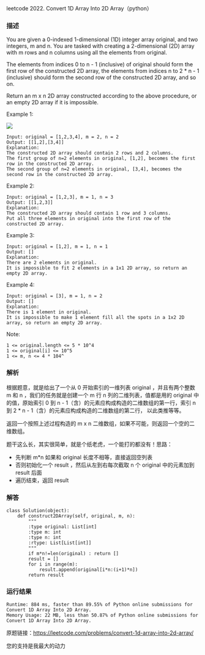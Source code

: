 leetcode  2022. Convert 1D Array Into 2D Array（python）

### 描述


You are given a 0-indexed 1-dimensional (1D) integer array original, and two integers, m and n. You are tasked with creating a 2-dimensional (2D) array with m rows and n columns using all the elements from original.

The elements from indices 0 to n - 1 (inclusive) of original should form the first row of the constructed 2D array, the elements from indices n to 2 * n - 1 (inclusive) should form the second row of the constructed 2D array, and so on.

Return an m x n 2D array constructed according to the above procedure, or an empty 2D array if it is impossible.


Example 1:

![](https://assets.leetcode.com/uploads/2021/08/26/image-20210826114243-1.png)

	Input: original = [1,2,3,4], m = 2, n = 2
	Output: [[1,2],[3,4]]
	Explanation:
	The constructed 2D array should contain 2 rows and 2 columns.
	The first group of n=2 elements in original, [1,2], becomes the first row in the constructed 2D array.
	The second group of n=2 elements in original, [3,4], becomes the second row in the constructed 2D array.

	
Example 2:


	Input: original = [1,2,3], m = 1, n = 3
	Output: [[1,2,3]]
	Explanation:
	The constructed 2D array should contain 1 row and 3 columns.
	Put all three elements in original into the first row of the constructed 2D array.

Example 3:

	Input: original = [1,2], m = 1, n = 1
	Output: []
	Explanation:
	There are 2 elements in original.
	It is impossible to fit 2 elements in a 1x1 2D array, so return an empty 2D array.

	
Example 4:
	
	Input: original = [3], m = 1, n = 2
	Output: []
	Explanation:
	There is 1 element in original.
	It is impossible to make 1 element fill all the spots in a 1x2 2D array, so return an empty 2D array.





Note:

	1 <= original.length <= 5 * 10^4
	1 <= original[i] <= 10^5
	1 <= m, n <= 4 * 104^


### 解析


根据题意，就是给出了一个从 0 开始索引的一维列表 original ，并且有两个整数 m 和 n ，我们的任务就是创建一个  m 行 n 列的二维列表，值都是用的 original 中的值，原始索引 0 到 n - 1（含）的元素应构成构造的二维数组的第一行，索引 n 到 2 * n - 1（含）的元素应构成构造的二维数组的第二行， 以此类推等等。

返回一个按照上述过程构造的 m x n 二维数组，如果不可能，则返回一个空的二维数组。

题干这么长，其实很简单，就是个纸老虎，一个能打的都没有！思路：

* 先判断 m*n 如果和 original 长度不相等，直接返回空列表
* 否则初始化一个 result ，然后从左到右每次截取 n 个 original 中的元素加到 result 后面
* 遍历结束，返回 result

### 解答
				
	class Solution(object):
	    def construct2DArray(self, original, m, n):
	        """
	        :type original: List[int]
	        :type m: int
	        :type n: int
	        :rtype: List[List[int]]
	        """
	        if m*n!=len(original) : return []
	        result = []
	        for i in range(m):
	            result.append(original[i*n:(i+1)*n])
	        return result
	        

            	      
			
### 运行结果

	Runtime: 884 ms, faster than 89.55% of Python online submissions for Convert 1D Array Into 2D Array.
	Memory Usage: 22 MB, less than 50.87% of Python online submissions for Convert 1D Array Into 2D Array.



原题链接：https://leetcode.com/problems/convert-1d-array-into-2d-array/



您的支持是我最大的动力
